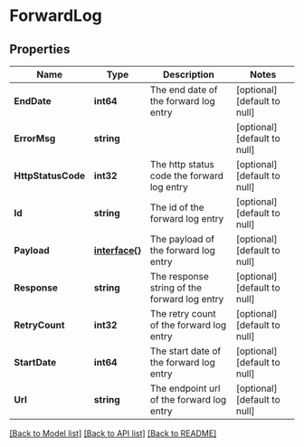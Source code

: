 # ForwardLog

## Properties
Name | Type | Description | Notes
------------ | ------------- | ------------- | -------------
**EndDate** | **int64** | The end date of the forward log entry | [optional] [default to null]
**ErrorMsg** | **string** |  | [optional] [default to null]
**HttpStatusCode** | **int32** | The http status code the forward log entry | [optional] [default to null]
**Id** | **string** | The id of the forward log entry | [optional] [default to null]
**Payload** | [**interface{}**](interface{}.md) | The payload of the forward log entry | [optional] [default to null]
**Response** | **string** | The response string of the forward log entry | [optional] [default to null]
**RetryCount** | **int32** | The retry count of the forward log entry | [optional] [default to null]
**StartDate** | **int64** | The start date of the forward log entry | [optional] [default to null]
**Url** | **string** | The endpoint url of the forward log entry | [optional] [default to null]

[[Back to Model list]](../README.md#documentation-for-models) [[Back to API list]](../README.md#documentation-for-api-endpoints) [[Back to README]](../README.md)


